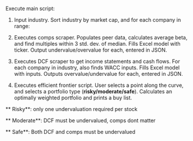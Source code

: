 Execute main script:

1. Input industry. Sort industry by market cap, and for each company in range:

2. Executes comps scraper. Populates peer data, calculates average beta, and find multiples within 3 std. dev. of median. Fills Excel model with ticker. Output undervalue/overvalue for each, entered in JSON.

3. Executes DCF scraper to get income statements and cash flows. For each company in industry, also finds WACC inputs. Fills Excel model with inputs. Outputs overvalue/undervalue for each, entered in JSON.

4. Executes efficient frontier script. User selects a point along the curve, and selects a portfolio type (**risky/moderate/safe**). Calculates an optimally weighted portfolio and prints a buy list.

**
    Risky**: only one undervaluation required per stock

**
    Moderate**: DCF must be undervalued, comps dont matter

**
    Safe**: Both DCF and comps must be undervalued
